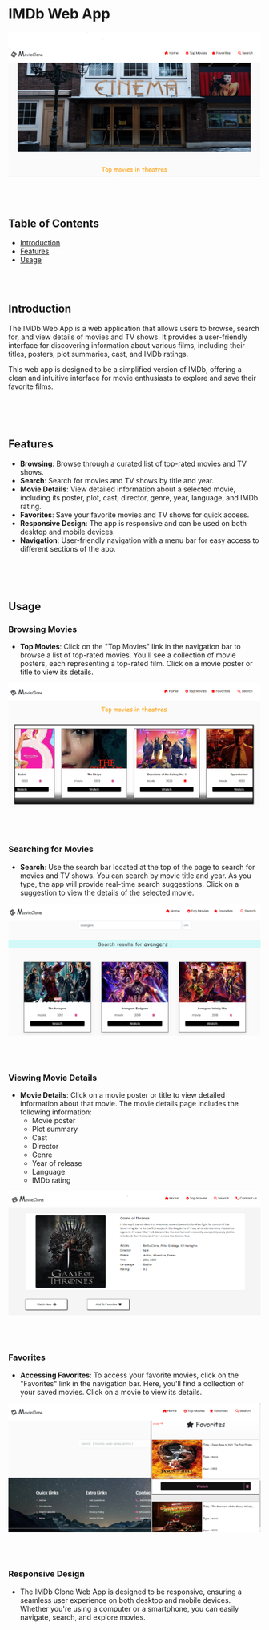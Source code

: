 # IMDb Web App

![IMDb](/readmeScreenShots/home.PNG)

</br>
</br>

## Table of Contents

- [Introduction](#introduction)
- [Features](#features)
- [Usage](#usage)


</br>
</br>

## Introduction

The IMDb Web App is a web application that allows users to browse, search for, and view details of movies and TV shows. It provides a user-friendly interface for discovering information about various films, including their titles, posters, plot summaries, cast, and IMDb ratings.

This web app is designed to be a simplified version of IMDb, offering a clean and intuitive interface for movie enthusiasts to explore and save their favorite films.


</br>
</br>
</br>

## Features

- **Browsing**: Browse through a curated list of top-rated movies and TV shows.
- **Search**: Search for movies and TV shows by title and year.
- **Movie Details**: View detailed information about a selected movie, including its poster, plot, cast, director, genre, year, language, and IMDb rating.
- **Favorites**: Save your favorite movies and TV shows for quick access.
- **Responsive Design**: The app is responsive and can be used on both desktop and mobile devices.
- **Navigation**: User-friendly navigation with a menu bar for easy access to different sections of the app.


</br>
</br>
</br>



## Usage

### Browsing Movies

- **Top Movies**: Click on the "Top Movies" link in the navigation bar to browse a list of top-rated movies. You'll see a collection of movie posters, each representing a top-rated film. Click on a movie poster or title to view its details.

![Top Movies](/readmeScreenShots/topMovies.PNG)


</br>
</br>

### Searching for Movies

- **Search**: Use the search bar located at the top of the page to search for movies and TV shows. You can search by movie title and year. As you type, the app will provide real-time search suggestions. Click on a suggestion to view the details of the selected movie.

![Search](/readmeScreenShots/searchMovies.PNG)


</br>
</br>


### Viewing Movie Details

- **Movie Details**: Click on a movie poster or title to view detailed information about that movie. The movie details page includes the following information:
  - Movie poster
  - Plot summary
  - Cast
  - Director
  - Genre
  - Year of release
  - Language
  - IMDb rating

![Movie Details](/readmeScreenShots/movieDetails.PNG)


</br>
</br>

### Favorites


- **Accessing Favorites**: To access your favorite movies, click on the "Favorites" link in the navigation bar. Here, you'll find a collection of your saved movies. Click on a movie to view its details.

![Favorites](/readmeScreenShots/fav.PNG)


</br>
</br>


### Responsive Design

- The IMDb Clone Web App is designed to be responsive, ensuring a seamless user experience on both desktop and mobile devices. Whether you're using a computer or a smartphone, you can easily navigate, search, and explore movies.

